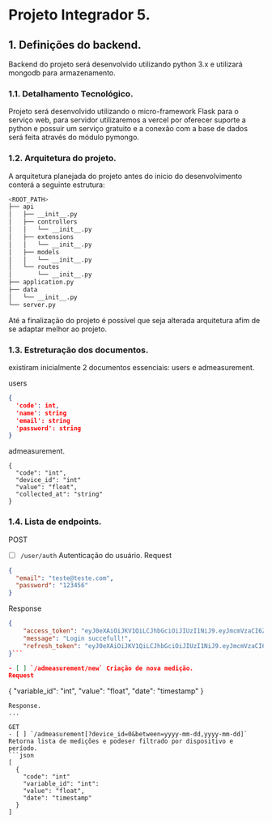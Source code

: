 # Projeto Integrador 5.

## 1. Definições do backend.

Backend do projeto será desenvolvido utilizando python 3.x e utilizará mongodb para armazenamento.

### 1.1. Detalhamento Tecnológico.

Projeto será desenvolvido utilizando o micro-framework Flask para o serviço web, para servidor utilizaremos a vercel por oferecer suporte a python e possuir um serviço gratuito e a conexão com a base de dados será feita através do módulo pymongo.

### 1.2. Arquitetura do projeto.

A arquitetura planejada do projeto antes do inicio do desenvolvimento conterá a seguinte estrutura:

```sh
<ROOT_PATH>
├── api
│   ├── __init__.py
│   ├── controllers
│   │   └── __init__.py
│   ├── extensions
│   │   └── __init__.py
│   ├── models
│   │   └── __init__.py
│   └── routes
│       └── __init__.py
├── application.py
├── data
│   └── __init__.py
└── server.py
```

Até a finalização do projeto é possível que seja alterada arquitetura afim de se adaptar melhor ao projeto.

### 1.3. Estreturação dos documentos.

existiram inicialmente 2 documentos essenciais: users e admeasurement.

users
```json
{
  'code': int,
  'name': string
  'email': string
  'password': string
}

```

admeasurement.
```
{
  "code": "int",
  "device_id": "int"
  "value": "float",
  "collected_at": "string"
}
```

### 1.4. Lista de endpoints.

POST
- [ ] `/user/auth` Autenticação do usuário.
Request
```json
{
  "email": "teste@teste.com",
  "password": "123456"
}
```
Response
```json
{
    "access_token": "eyJ0eXAiOiJKV1QiLCJhbGciOiJIUzI1NiJ9.eyJmcmVzaCI6ZmFsc2UsImlhdCI6MTYzNDI4MjMwMywianRpIjoiODMwYjY2YTQtNTJmMy00NjM3LTkxNzEtYjY0NTk0YzhkYzgwIiwidHlwZSI6ImFjY2VzcyIsInN1YiI6MSwibmJmIjoxNjM0MjgyMzAzLCJleHAiOjE2MzQyODMyMDN9.g94zTPJ7OH48OagLtikjUHZkdWlKqPzMcksxs1UEDeQ",
    "message": "Login succefull!",
    "refresh_token": "eyJ0eXAiOiJKV1QiLCJhbGciOiJIUzI1NiJ9.eyJmcmVzaCI6ZmFsc2UsImlhdCI6MTYzNDI4MjMwMywianRpIjoiOWYzYjhjNWUtNDg1Yy00NjBmLTk3MmYtNjRlNmI1MzI1Mzc2IiwidHlwZSI6InJlZnJlc2giLCJzdWIiOjEsIm5iZiI6MTYzNDI4MjMwMywiZXhwIjoxNjM2ODc0MzAzfQ.Qo_2yl1ZM56oh19qflQ8cSExPiPOO5UpkECxMS5aU8A"
}```

- [ ] `/admeasurement/new` Criação de nova medição.
Request
```
{
  "variable_id": "int",
  "value": "float",
  "date": "timestamp"
}
```
Response.
...

GET
- [ ] `/admeasurement[?device_id=0&between=yyyy-mm-dd,yyyy-mm-dd]` Retorna lista de medições e podeser filtrado por dispositivo e período.
```json
[
  {
    "code": "int"
    "variable_id": "int":
    "value": "float",
    "date": "timestamp"
  }
]
```
